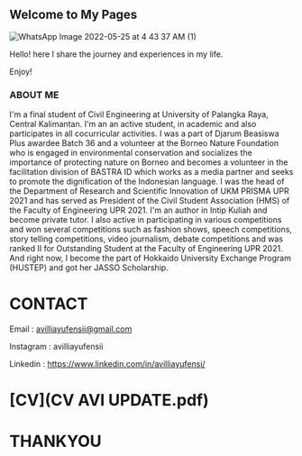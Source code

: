 ## Welcome to My Pages

![WhatsApp Image 2022-05-25 at 4 43 37 AM (1)](https://user-images.githubusercontent.com/105983985/172118090-428b2942-a0ee-4994-84a7-7d52ffbcd949.jpeg)

Hello! here I share the journey and experiences in my life.

Enjoy!

### ABOUT ME

I'm a final student of Civil Engineering at University of Palangka Raya, Central Kalimantan. I'm an an active student, in academic and also participates in all cocurricular activities.  I was a part of Djarum Beasiswa Plus awardee Batch 36 and a volunteer at the Borneo Nature Foundation who is engaged in environmental conservation and socializes the importance of protecting nature on Borneo and becomes a volunteer in the facilitation division of BASTRA ID which works as a media partner and seeks to promote the dignification of the Indonesian language.
I was the head of the Department of Research and Scientific Innovation of UKM PRISMA UPR 2021 and has served as President of the Civil Student Association (HMS) of the Faculty of Engineering UPR 2021.
I'm an author in Intip Kuliah and become private tutor. I also active in participating in various competitions and won several competitions such as fashion shows, speech competitions, story telling competitions, video journalism, debate competitions and was ranked II for Outstanding Student at the Faculty of Engineering UPR 2021. And right now, I become the part of Hokkaido University Exchange Program (HUSTEP) and got her JASSO Scholarship.


# CONTACT
Email : avilliayufensii@gmail.com

Instagram : avilliayufensii

Linkedin : https://www.linkedin.com/in/avilliayufensi/

# [CV](CV AVI UPDATE.pdf)

# THANKYOU

